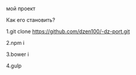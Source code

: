 мой проект

Как его становить?

1.git clone https://github.com/dzen100/-dz-port.git

2.npm i

3.bower i

4.gulp